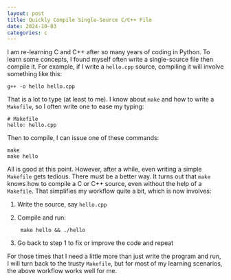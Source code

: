 ```yaml
---
layout: post
title: Quickly Compile Single-Source C/C++ File
date: 2024-10-03
categories: c
---
```


I am re-learning C and C++ after so many years of coding in Python. To
learn some concepts, I found myself often write a single-source file then
compile it. For example, if I write a `hello.cpp` source, compiling it
will involve something like this:

    g++ -o hello hello.cpp

That is a lot to type (at least to me). I know about `make` and how to
write a `Makefile`, so I often write one to ease my typing:

    # Makefile
    hello: hello.cpp

Then to compile, I can issue one of these commands:

    make
    make hello

All is good at this point. However, after a while, even writing a simple
`Makefile` gets tedious. There must be a better way. It turns out that
`make` knows how to compile a C or C++ source, even without the help
of a `Makefile`. That simplifies my workflow quite a bit, which is
now involves:

1. Write the source, say `hello.cpp`
2. Compile and run:

        make hello && ./hello

3. Go back to step 1 to fix or improve the code and repeat

For those times that I need a little more than just write the program
and run, I will turn back to the trusty `Makefile`, but for most of my
learning scenarios, the above workflow works well for me.


